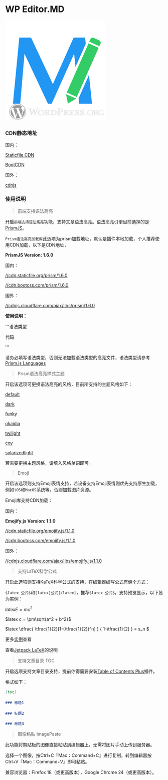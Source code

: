# WP Editor.MD

![](./../Interface-logo.jpg)

### CDN静态地址

国内：

[Staticfile CDN](https://www.staticfile.org/)

[BootCDN](http://www.bootcdn.cn)

国外：

[cdnjs](https://cdnjs.com/)

### 使用说明

> 前端支持语法高亮

开启`前端支持语法高亮`功能，支持文章语法高亮。语法高亮引擎目前选择的是[PrismJS](http://prismjs.com/)。

`Prism语法高亮加载库`此选项为prism加载地址，默认是插件本地加载，个人推荐使用CDN加载，以下是CDN地址，

**PrismJS Version: 1.6.0**

国内：

[//cdn.staticfile.org/prism/1.6.0](//cdn.staticfile.org/prism/1.6.0)

[//cdn.bootcss.com/prism/1.6.0](//cdn.bootcss.com/prism/1.6.0)

国外：

[//cdnjs.cloudflare.com/ajax/libs/prism/1.6.0](//cdnjs.cloudflare.com/ajax/libs/prism/1.6.0)

**使用说明：**

&#39;&#39;&#39;语法类型

代码

&#39;&#39;&#39;

请务必填写语法类型，否则无法加载语法类型的高亮文件，语法类型请参考[Prism.js Languages](http://prismjs.com/download.html)

> Prism语法高亮样式主题

开启该选项可更换语法高亮的风格，目前所支持的主题风格如下：

[default](http://prismjs.com/index.html?theme=prism)

[dark](http://prismjs.com/index.html?theme=prism-dark)

[funky](http://prismjs.com/index.html?theme=prism-funky)

[okaidia](http://prismjs.com/index.html?theme=prism-okaidia)

[twilight](http://prismjs.com/index.html?theme=prism-twilight)

[coy](http://prismjs.com/index.html?theme=prism-coy)

[solarizedlight](http://prismjs.com/index.html?theme=prism-solarizedlight)

若需要更换主题风格，请填入风格单词即可。

> Emoji

开启该选项则支持Emoji表情支持，若设备支持Emoji表情则优先支持原生加载，例如`iOS`和`MacOS`系统等。否则加载图片资源。

Emoji库支持CDN加载：

国内：

**Emojify.js Version: 1.1.0**

[//cdn.staticfile.org/emojify.js/1.1.0](//cdn.staticfile.org/emojify.js/1.1.0)

[//cdn.bootcss.com/emojify.js/1.1.0](//cdn.bootcss.com/emojify.js/1.1.0)

国外：

[//cdnjs.cloudflare.com/ajax/libs/emojify.js/1.1.0](//cdnjs.cloudflare.com/ajax/libs/emojify.js/1.1.0)

> 支持LaTeX科学公式

开启此选项则支持KaTeX科学公式的支持，在编辑器编写公式有俩个方式：

`$latex 公式$`和`[latex]公式[/latex]`，推荐`$latex 公式$`，支持预览显示，以下皆为实例：

$latex E=mc^2$

$latex c = \pm\sqrt{a^2 + b^2}$

$latex
\dfrac{
    \tfrac{1}{2}[1-(\tfrac{1}{2})^n] }
    { 1-\tfrac{1}{2} } = s_n
$

更多[实例](./latex.md)查看

查看[Jetpack LaTeX](https://jetpack.com/support/beautiful-math-with-latex/)的说明

> 支持文章目录 TOC

开启选项支持文章目录支持，提前你得需要安装[Table of Contents Plus](https://wordpress.org/plugins/table-of-contents-plus/)插件。

格式如下：

```markdown
[toc]

### 标题1

### 标题2

### 标题3
```

> 图像粘贴 ImagePaste

此功能将剪贴板的图像直接粘贴到编辑器上，无需将图片手动上传到服务器。

选择一个图像，按Ctrl+C『Mac：Command+C』进行复制，转到编辑器按Ctrl+V『Mac：Command+V』即可粘贴。

兼容浏览器：Firefox 18（或更高版本），Google Chrome 24（或更高版本）。